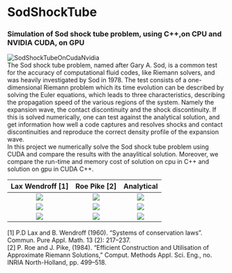 # SodShockTube
### Simulation of Sod shock tube problem, using C++,on CPU and NVIDIA CUDA, on GPU
![SodShockTubeOnCudaNvidia](http://zomorod.me/wp-content/uploads/2019/10/Sod.jpg)<br/>
The Sod shock tube problem, named after Gary A. Sod, is a common test for the accuracy of computational fluid codes, like Riemann solvers, and was heavily investigated by Sod in 1978. The test consists of a one-dimensional Riemann problem which its time evolution can be described by solving the Euler equations, which leads to three characteristics, describing the propagation speed of the various regions of the system. Namely the expansion wave, the contact discontinuity and the shock discontinuity. If this is solved numerically, one can test against the analytical solution, and get information how well a code captures and resolves shocks and contact discontinuities and reproduce the correct density profile of the expansion wave.  
In this project we numerically solve the Sod shock tube problem using CUDA and compare the results with the anaylitical solution. Moreover, we compare the run-time and memory cost of solution on cpu in C++ and solution on gpu in CUDA C++.

Lax Wendroff [1]   |  Roe Pike [2]       | Analytical
:-------------------------:|:-------------------------:|:-------------------------:
![](http://zomorod.me/wp-content/uploads/2020/02/density.gif)  |  ![](http://zomorod.me/wp-content/uploads/2020/02/density.gif)  |  ![](http://zomorod.me/wp-content/uploads/2020/02/density.gif)<br/>
![](http://zomorod.me/wp-content/uploads/2020/02/density.gif)  |  ![](http://zomorod.me/wp-content/uploads/2020/02/density.gif)  |  ![](http://zomorod.me/wp-content/uploads/2020/02/density.gif)<br/>
![](http://zomorod.me/wp-content/uploads/2020/02/density.gif)  |  ![](http://zomorod.me/wp-content/uploads/2020/02/density.gif)  |  ![](http://zomorod.me/wp-content/uploads/2020/02/density.gif)<br/>
[1] P.D Lax and B. Wendroff (1960). “Systems of conservation laws”. Commun. Pure Appl. Math. 13 (2): 217–237.<br/>
[2] P. Roe and J. Pike, (1984). “Efficient Construction and Utilisation of Approximate Riemann Solutions,” Comput. Methods Appl. Sci. Eng., no. INRIA North-Holland, pp. 499–518.
